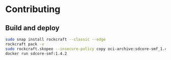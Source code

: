 # Contributing

## Build and deploy

```bash
sudo snap install rockcraft --classic --edge
rockcraft pack -v
sudo rockcraft.skopeo --insecure-policy copy oci-archive:sdcore-smf_1.4.2_amd64.rock docker-daemon:sdcore-smf:1.4.2
docker run sdcore-smf:1.4.2
```
